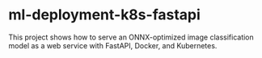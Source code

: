 # ml-deployment-k8s-fastapi
This project shows how to serve an ONNX-optimized image classification model as a web service with FastAPI, Docker, and Kubernetes.
